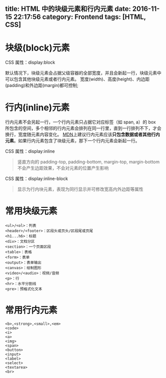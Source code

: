 title: HTML 中的块级元素和行内元素
date: 2016-11-15 22:17:56
category: Frontend
tags: [HTML, CSS]
---

# 块级(block)元素

CSS 属性：display:block

默认情况下，块级元素会占据父级容器的全部宽度，并且会新起一行，块级元素中可以包含其他块级元素或者行内元素。
宽度(width)、高度(height)、内边距(padding)和外边距(margin)都可控制;

# 行内(inline)元素

行内元素不会另起一行，一个行内元素只占据它对应标签（如 span, a）的 box 所包含的空间，多个相邻的行内元素会排列在同一行里，直到一行排列不下，才会换行，宽度随元素内容变化。
[MDN](https://developer.mozilla.org/en-US/docs/Web/HTML/Inline_elements)上建议行内元素应该**只包含数据或者其他行内元素**。如果行内元素包含了块级元素，那下一个行内元素会新起一行。

CSS 属性：display:inline
> 竖直方向的 padding-top, padding-bottom, margin-top, margin-bottom 不会产生边距效果，不会对元素的位置产生影响

CSS 属性：display:inline-block
> 显示为行内块元素，表现为同行显示并可修改宽高内外边距等属性

# 常用块级元素
```
<ul>/<ol>：列表
<header>/<footer>：区段头或页头/区段尾或页尾
<h1...h6>：标题
<div>：文档分区
<section>：一个页面区段
<table>：表格
<form>：表单
<output>：表单输出
<canvas>：绘制图形
<video>/<audio>：视频/音频
<p>：行
<hr>：水平分割线
<pre>：预格式化文本
```

# 常用行内元素
```
<b>,<strong>,<small>,<em>
<code>
<i>
<a>
<img>
<span>
<button>
<input>
<label>
<select>
<textarea>
<br>
```